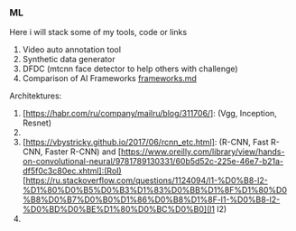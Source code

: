 ### ML
Here i will stack some of my tools, code or links

1. Video auto annotation tool
2. Synthetic data generator
3. DFDC (mtcnn face detector to help others with challenge)
4. Comparison of AI Frameworks [frameworks.md](https://github.com/popikeyshen/ML/blob/master/frameworks.md)

Architektures:
1. [https://habr.com/ru/company/mailru/blog/311706/]: (Vgg, Inception, Resnet)
2. [https://habr.com/ru/post/352804/]: (MobileNet)
3. [https://vbystricky.github.io/2017/06/rcnn_etc.html]: (R-CNN, Fast R-CNN, Faster R-CNN) and [https://www.oreilly.com/library/view/hands-on-convolutional-neural/9781789130331/60b5d52c-225e-46e7-b21a-df5f0c3c80ec.xhtml]:(RoI) [https://ru.stackoverflow.com/questions/1124094/l1-%D0%B8-l2-%D1%80%D0%B5%D0%B3%D1%83%D0%BB%D1%8F%D1%80%D0%B8%D0%B7%D0%B0%D1%86%D0%B8%D1%8F-l1-%D0%B8-l2-%D0%BD%D0%BE%D1%80%D0%BC%D0%B0](l1 l2)
4.
